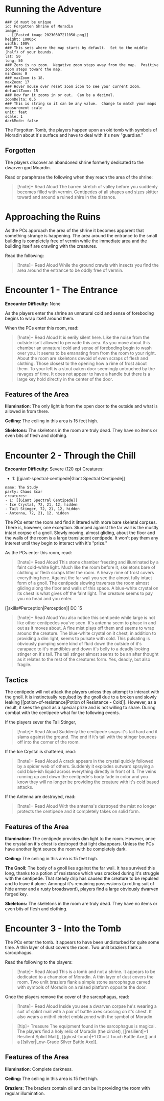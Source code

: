 # Running the Adventure
```leaflet
### id must be unique
id: Forgotten Shrine of Moradin
image: 
 - [[Pasted image 20230307211050.png]]
height: 1000px
width: 100%
### This sets where the map starts by default.  Set to the middle (half) of your bounds.
lat: 50
long: 50
### Zero is no zoom.  Negative zoom steps away from the map.  Positive zoom steps toward the map.
minZoom: 0
### maxZoom is 18.
maxZoom: 17
### Hover mouse over reset zoom icon to see your current zoom.
defaultZoom: 15
### How far it zooms in or out.  Can be a decimal.
zoomDelta: 0.5
### This is string so it can be any value.  Change to match your maps measurement scale
unit: feet
scale: 1
darkMode: false
```

The Forgotten Tomb, the players happen upon an old tomb with symbols of Moradin about it's surface and have to deal with it's new "guardian."

## Forgotten
The players discover an abandoned shrine formerly dedicated to the dwarven god Moardin.

Read or paraphrase the following when they reach the area of the shrine:
> [!note]+ Read Aloud
> The barren stretch of valley before you suddenly becomes filled with vermin.  Centipedes of all shapes and sizes skitter toward and around a ruined shire in the distance. 

# Approaching the Ruins
As the PCs approach the area of the shrine it becomes apparent that something strange is happening.  The area around the entrance to the small building is completely free of vermin while the immediate area and the building itself are crawling with the creatures.

Read the following:
> [!note]+ Read Aloud
> While the ground crawls with insects you find the area around the entrance to be oddly free of vermin.

# Encounter 1 - The Entrance
**Encounter Difficulty:** None

As the players enter the shrine an unnatural cold and sense of foreboding begins to wrap itself around them.

When the PCs enter this room, read:
> [!note]+ Read Aloud
> It is eerily silent here.  Like the noise from the outside isn't allowed to pervade this area.  As you move about this chamber an unnatural cold and sense of foreboding begin to wash over you.  It seems to be emanating from from the room to your right.  About the room are skeletons devoid of even scraps of flesh and clothing.  Those closest to the opening how a rime of frost about them.  To your left is a stout oaken door seemingly untouched by the ravages of time.  It does not appear to have a handle but there is a large key hold directly in the center of the door.

## Features of the Area
**Illumination:** The only light is from the open door to the outside and what is allowed in from there.

**Ceiling:** The ceiling in this area is 15 feet high.

**Skeletons:** The skeletons in the room are truly dead.  They have no items or even bits of flesh and clothing.

# Encounter 2 - Through the Chill
**Encounter Difficulty:** Severe (120 xp)
Creatures:
 - 1: [[giant-spectral-centipede|Giant Spectral Centipede]]

```encounter
name: The Study
party: Chaos Scar
creatures:
- 1: [[Giant Spectral Centipede]]
- Ice Crystal, 72, 21, 12, hidden
- Tail Stinger, 72, 21, 12, hidden
- Antenna, 72, 21, 12, hidden
```

The PCs enter the room and find it littered with more bare skeletal corpses. There is, however, one exception.  Slumped against the far wall is the mostly intact corpse of a gnoll.  Slowly moving, almost gliding, about the floor and the walls of the room is a large translucent centipede.  It won't pay them any interest until they begin to interact with it's "prize."

As the PCs enter this room, read:
> [!note]+ Read Aloud
> This stone chamber freezing and illuminated by a faint cold-white light.  Much like the room before it, skeletons bare of clothing or flesh scraps litter the room.  A heavy rime of frost covers everything here.  Against the far wall you see the almost fully intact form of a gnoll.  The centipede slowing traverses the room almost gliding along the floor and walls of this space.  A blue-white crystal on its chest is what gives off the faint light.  The creature seems to pay you no head and you enter.

[[skills#Perception|Perception]] DC 15
> [!note]+ Read Aloud
> You also notice this centipede while large is not like other centipedes you've seen.  It's antenna seem to phase in and out as it moves about.  A fine mist plays off them and seems to wrap around the creature.  The blue-white crystal on it chest, in addition to providing a dim light, seems to pulsate with cold.  This pulsating is obviously pumping some kind of fluid down the outside of it's carapace to it's mandibles and down it's belly to a deadly looking stinger on it's tail.  The tail stinger almost seems to be an after thought as it relates to the rest of the creatures form.  Yes, deadly, but also fragile.

## Tactics
The centipede will not attack the players unless they attempt to interact with the gnoll.  It is instinctually repulsed by the gnoll due to a broken and slowly leaking [[potion-of-resistance|Potion of Resistance - Cold]].  However, as a result, it sees the gnoll as a special prize and is not willing to share.  During combat with the centipede what for the following events.

If the players sever the Tail Stinger, 
> [!note]+ Read Aloud
> Suddenly the centipede snaps it's tail hard and it slams against the ground.  The end if it's tail with the stinger bounces off into the corner of the room.

If the Ice Crystal is shattered, read:
> [!note]+ Read Aloud
> A crack appears in the crystal quickly followed by a spider web of others.  Suddenly it explodes outward spraying a cold blue-ish liquid across everything directly in front of it.  The veins running up and down the centipede's body fade in color and you know they will no longer be providing the creature with it's cold based attacks.

If the Antenna are destroyed, read:
> [!note]+ Read Aloud
> With the antenna's destroyed the mist no longer protects the centipede and it completely takes on solid form.

## Features of the Area
**Illumination:** The centipede provides dim light to the room.  However, once the crystal on it's chest is destroyed that light disappears.  Unless the PCs have another light source the room with be completely dark.

**Ceiling:** The ceiling in this area is 15 feet high.

**The Gnoll:** The body of a gnoll lies against the far wall.  It has survived this long, thanks to a potion of resistance which was cracked during it's struggle with the centipede.  That steady drip has caused the creature to be repulsed and to leave it alone.  Amongst it's remaining possessions (a rotting suit of hide armor and a rusty broadsword), players find a large obviously dwarven forged key.

**Skeletons:** The skeletons in the room are truly dead.  They have no items or even bits of flesh and clothing.

# Encounter 3 - Into the Tomb
The PCs enter the tomb.  It appears to have been undisturbed for quite some time. A thin layer of dust covers the room.  Two unlit braziers flank a sarcophagus.

Read the following to the players:
> [!note]+ Read Aloud
> This is a tomb and not a shrine.  It appears to be dedicated to a champion of Moradin.  A thin layer of dust covers the room.  Two unlit braziers flank a simple stone sarcophagus carved with symbols of Moradin on a raised platform opposite the door.

Once the players remove the cover of the sarcophagus, read:
> [!note]+ Read Aloud
> Inside you see a dwarven corpse he's wearing a suit of splint mail with a pair of battle axes crossing on it's chest.  It also wears a mithril circlet emblazoned with the symbol of Moradin.

> [!tip]+ Treasure
> The equipment found in the sarcophagus is magical.  The players find a holy relic of Moradin (the circlet), [[resilient|+1 Resilient Splint Mail]], [[ghost-touch|+1 Ghost Touch Battle Axe]] and a [[silver|Low-Grade Silver Battle Axe]].

## Features of the Area
**Illumination:** Complete darkness.

**Ceiling:** The ceiling in this area is 15 feet high.

**Braziers:** The braziers contain oil and can be lit providing the room with regular illumination.